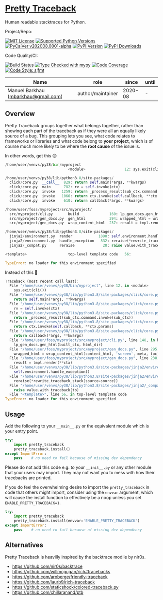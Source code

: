 # [Pretty Traceback][repo_ref]

Human readable stacktraces for Python.

Project/Repo:

[![MIT License][license_img]][license_ref]
[![Supported Python Versions][pyversions_img]][pyversions_ref]
[![PyCalVer v202008.0001-alpha][version_img]][version_ref]
[![PyPI Version][pypi_img]][pypi_ref]
[![PyPI Downloads][downloads_img]][downloads_ref]

Code Quality/CI:

[![Build Status][build_img]][build_ref]
[![Type Checked with mypy][mypy_img]][mypy_ref]
[![Code Coverage][codecov_img]][codecov_ref]
[![Code Style: sjfmt][style_img]][style_ref]


|                 Name                |        role       |  since  | until |
|-------------------------------------|-------------------|---------|-------|
| Manuel Barkhau (mbarkhau@gmail.com) | author/maintainer | 2020-08 | -     |


## Overview

Pretty Traceback groups together what belongs together, rather than showing each part of the traceback as if they were all an equally likely source of a bug. This grouping lets you see, what code relates to frameworks or libraries and what code belong to **your project**, which is of course much more likely to be where the **root cause** of the issue is.

In other words, get this 😍

<!-- TODO: replace with svg, because colouring in Markdown does not reflect output on the terminal. -->

```python
/home/user/venvs/py38/bin/myproject
                             <module>                  12: sys.exit(cli())

/home/user/venvs/py38/lib/python3.8/site-packages/
  click/core.py  __call__  829: return self.main(*args, **kwargs)
  click/core.py  main      782: rv = self.invoke(ctx)
  click/core.py  invoke   1259: return _process_result(sub_ctx.command.invoke(sub_ctx))
  click/core.py  invoke   1066: return ctx.invoke(self.callback, **ctx.params)
  click/core.py  invoke    610: return callback(*args, **kwargs)

/home/user/foss/myproject/src/myproject/
  src/myproject/cli.py       build              160: lp_gen_docs.gen_html(built_ctx, html_dir)
  src/myproject/gen_docs.py  gen_html           294: wrapped_html = wrap_content_html(content_html, 'screen', meta, toc)
  src/myproject/gen_docs.py  wrap_content_html  237: result = tmpl.render(**ctx)

/home/user/venvs/py38/lib/python3.8/site-packages/
  jinja2/environment.py  render            1090: self.environment.handle_exception()
  jinja2/environment.py  handle_exception   832: reraise(*rewrite_traceback_stack(source=source))
  jinja2/_compat.py      reraise             28: raise value.with_traceback(tb)

<template>                   top-level template code   56:

TypeError: no loader for this environment specified
```

Instead of this 🤮

```python
Traceback (most recent call last):
  File "/home/user/venvs/py38/bin/myproject", line 12, in <module>
    sys.exit(cli())
  File "/home/user/venvs/py38/lib/python3.8/site-packages/click/core.py", line 829, in __call__
    return self.main(*args, **kwargs)
  File "/home/user/venvs/py38/lib/python3.8/site-packages/click/core.py", line 782, in main
    rv = self.invoke(ctx)
  File "/home/user/venvs/py38/lib/python3.8/site-packages/click/core.py", line 1259, in invoke
    return _process_result(sub_ctx.command.invoke(sub_ctx))
  File "/home/user/venvs/py38/lib/python3.8/site-packages/click/core.py", line 1066, in invoke
    return ctx.invoke(self.callback, **ctx.params)
  File "/home/user/venvs/py38/lib/python3.8/site-packages/click/core.py", line 610, in invoke
    return callback(*args, **kwargs)
  File "/home/user/foss/myproject/src/myproject/cli.py", line 148, in build
    lp_gen_docs.gen_html(built_ctx, html_dir)
  File "/home/user/foss/myproject/src/myproject/gen_docs.py", line 295, in gen_html
    wrapped_html = wrap_content_html(content_html, 'screen', meta, toc)
  File "/home/user/foss/myproject/src/myproject/gen_docs.py", line 238, in wrap_content_html
    result = tmpl.render(**ctx)
  File "/home/user/venvs/py38/lib/python3.8/site-packages/jinja2/environment.py", line 1090, in render
    self.environment.handle_exception()
  File "/home/user/venvs/py38/lib/python3.8/site-packages/jinja2/environment.py", line 832, in handle_exception
    reraise(*rewrite_traceback_stack(source=source))
  File "/home/user/venvs/py38/lib/python3.8/site-packages/jinja2/_compat.py", line 28, in reraise
    raise value.with_traceback(tb)
  File "<template>", line 56, in top-level template code
TypeError: no loader for this environment specified
```


## Usage

Add the following to your `__main__.py` or the equivalent module which is your entry point.

```python
try:
    import pretty_traceback
    pretty_traceback.install()
except ImportError:
    pass    # no need to fail because of missing dev dependency
```

Please do not add this code e.g. to your `__init__.py` or any other module that your users may import. They may not want you to mess with how their tracebacks are printed.

If you do feel the overwhelming desire to import the `pretty_traceback` in code that others might import, consider using the `envvar` argument, which will cause the install function to effectively be a noop unless you set `ENABLE_PRETTY_TRACEBACK=1`.

```python
try:
    import pretty_traceback
    pretty_traceback.install(envvar='ENABLE_PRETTY_TRACEBACK')
except ImportError:
    pass    # no need to fail because of missing dev dependency
```


## Alternatives

Pretty Traceback is heavilly inspired by the backtrace modile by nir0s.

- https://github.com/nir0s/backtrace
- https://github.com/willmcgugan/rich#tracebacks
- https://github.com/aroberge/friendly-traceback
- https://github.com/laurb9/rich-traceback
- https://github.com/staticshock/colored-traceback.py
- https://github.com/chillaranand/ptb

[repo_ref]: https://gitlab.com/mbarkhau/pretty-traceback

[build_img]: https://gitlab.com/mbarkhau/pretty-traceback/badges/master/pipeline.svg
[build_ref]: https://gitlab.com/mbarkhau/pretty-traceback/pipelines

[codecov_img]: https://gitlab.com/mbarkhau/pretty-traceback/badges/master/coverage.svg
[codecov_ref]: https://mbarkhau.gitlab.io/pretty-traceback/cov

[license_img]: https://img.shields.io/badge/License-MIT-blue.svg
[license_ref]: https://gitlab.com/mbarkhau/pretty-traceback/blob/master/LICENSE

[mypy_img]: https://img.shields.io/badge/mypy-checked-green.svg
[mypy_ref]: https://mbarkhau.gitlab.io/pretty-traceback/mypycov

[style_img]: https://img.shields.io/badge/code%20style-%20sjfmt-f71.svg
[style_ref]: https://gitlab.com/mbarkhau/straitjacket/

[pypi_img]: https://img.shields.io/badge/PyPI-wheels-green.svg
[pypi_ref]: https://pypi.org/project/pretty-traceback/#files

[downloads_img]: https://pepy.tech/badge/pretty-traceback/month
[downloads_ref]: https://pepy.tech/project/pretty-traceback

[version_img]: https://img.shields.io/static/v1.svg?label=PyCalVer&message=v202008.0001-alpha&color=blue
[version_ref]: https://pypi.org/project/pycalver/

[pyversions_img]: https://img.shields.io/pypi/pyversions/pretty-traceback.svg
[pyversions_ref]: https://pypi.python.org/pypi/pretty-traceback
